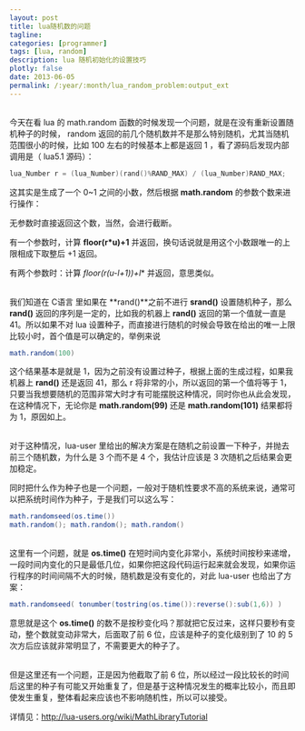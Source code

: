 ```yaml
---
layout: post
title: lua随机数的问题
tagline:
categories: [programmer]
tags: [lua, random]
description: lua 随机初始化的设置技巧
plotly: false
date: 2013-06-05
permalink: /:year/:month/lua_random_problem:output_ext
---
```

\
今天在看 lua 的 math.random 函数的时候发现一个问题，就是在没有重新设置随机种子的时候， random 返回的前几个随机数并不是那么特别随机，尤其当随机范围很小的时候，比如 100 左右的时候基本上都是返回 1 ，看了源码后发现内部调用是（ lua5.1 源码）：
<!-- more -->

```c
lua_Number r = (lua_Number)(rand()%RAND_MAX) / (lua_Number)RAND_MAX;
```

这其实是生成了一个 0~1 之间的小数，然后根据 **math.random** 的参数个数来进行操作：

无参数时直接返回这个数，当然，会进行截断。

有一个参数时，计算 **floor(r*u)+1** 并返回，换句话说就是用这个小数跟唯一的上限相成下取整后 +1 返回。

有两个参数时：计算 **floor(r*(u-l+1))+l** 并返回，意思类似。

\
我们知道在 C语言 里如果在 **rand()**之前不进行 **srand()** 设置随机种子，那么 **rand()** 返回的序列是一定的，比如我的机器上 **rand()** 返回的第一个值就一直是 41。所以如果不对 lua 设置种子，而直接进行随机的时候会导致在给出的唯一上限比较小时，首个值是可以确定的，举例来说

```lua
math.random(100)
```
这个结果基本是就是 1，因为之前没有设置过种子，根据上面的生成过程，如果我机器上 **rand()** 还是返回 41，那么 r 将非常的小，所以返回的第一个值将等于 1，只要当我想要随机的范围非常大时才有可能摆脱这种情况，同时你也从此会发现，在这种情况下，无论你是 **math.random(99)** 还是 **math.random(101)** 结果都将为 1，原因如上。

\
对于这种情况，lua-user 里给出的解决方案是在随机之前设置一下种子，并抛去前三个随机数，为什么是 3 个而不是 4 个，我估计应该是 3 次随机之后结果会更加稳定。

同时把什么作为种子也是一个问题，一般对于随机性要求不高的系统来说，通常可以把系统时间作为种子，于是我们可以这么写：
```lua
math.randomseed(os.time())
math.random(); math.random(); math.random()
```
\
这里有一个问题，就是 **os.time()** 在短时间内变化非常小，系统时间按秒来递增，一段时间内变化的只是最低几位，如果你把这段代码运行起来就会发现，如果你运行程序的时间间隔不大的时候，随机数是没有变化的，对此 lua-user 也给出了方案：
```lua
math.randomseed( tonumber(tostring(os.time()):reverse():sub(1,6)) )
```
意思就是这个 **os.time()** 的数不是按秒变化吗？那就把它反过来，这样只要秒有变动，整个数就变动非常大，后面取了前 6 位，应该是种子的变化级别到了 10 的 5 次方后应该就非常明显了，不需要更大的种子了。

\
但是这里还有一个问题，正是因为他截取了前 6 位，所以经过一段比较长的时间后这里的种子有可能又开始重复了，但是基于这种情况发生的概率比较小，而且即使发生重复，整体看起来应该也不影响随机性，所以可以接受。

详情见：<http://lua-users.org/wiki/MathLibraryTutorial>